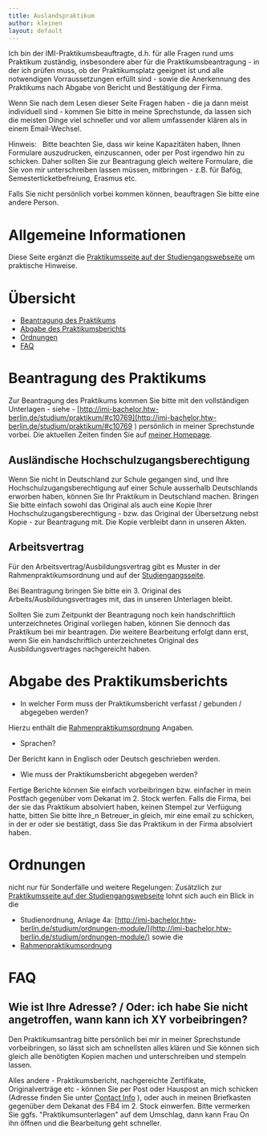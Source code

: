 ```yaml
---
title: Auslandspraktikum
author: kleinen
layout: default
---
```


Ich bin der IMI-Praktikumsbeauftragte, d.h. für alle Fragen rund ums Praktikum
zuständig, insbesondere aber für die Praktikumsbeantragung - in der ich prüfen muss, ob
der Praktikumsplatz geeignet ist und alle notwendigen Vorraussetzungen erfüllt sind -
sowie die Anerkennung des Praktikums nach Abgabe von Bericht und Bestätigung der Firma.

Wenn Sie nach dem Lesen dieser Seite Fragen haben - die ja dann meist individuell sind -
kommen Sie bitte in meine Sprechstunde, da lassen sich die meisten Dinge viel schneller
und vor allem umfassender klären als in einem Email-Wechsel.

<span class = "attention">Hinweis:</span>&nbsp;&nbsp;
Bitte beachten Sie, dass wir keine Kapazitäten haben, Ihnen Formulare
auszudrucken, einzuscannen, oder per Post irgendwo hin zu schicken.
Daher sollten Sie zur Beantragung gleich weitere Formulare, die Sie von
mir unterschreiben lassen müssen, mitbringen  - z.B. für Bafög,
Semesterticketbefreiung, Erasmus etc.

Falls Sie nicht persönlich vorbei kommen können, beauftragen Sie bitte eine andere Person.

# Allgemeine Informationen
Diese Seite ergänzt die
[Praktikumsseite auf der Studiengangswebseite](http://imi-bachelor.htw-berlin.de/studium/praktikum/) um praktische
Hinweise.

# Übersicht
- [Beantragung des Praktikums](#beantragung-des-praktikums)
- [Abgabe des Praktikumsberichts](#abgabe-des-praktikumsberichts)
- [Ordnungen](#ordnungen)
- [FAQ](#faq)

# Beantragung des Praktikums
Zur Beantragung des Praktikums kommen Sie bitte mit den vollständigen Unterlagen - siehe -
[http://imi-bachelor.htw-berlin.de/studium/praktikum/#c10769](http://imi-bachelor.htw-berlin.de/studium/praktikum/#c10769 )  persönlich in meiner Sprechstunde
vorbei. Die aktuellen Zeiten finden Sie auf [meiner Homepage]({{site.baseurl}}).

## Ausländische Hochschulzugangsberechtigung
Wenn Sie nicht in Deutschland zur Schule gegangen sind, und Ihre Hochschulzugangsberechtigung
auf einer Schule ausserhalb Deutschlands erworben haben, können Sie Ihr Praktikum
in Deutschland machen.
Bringen Sie bitte einfach sowohl das Original als auch eine Kopie Ihrer
Hochschulzugangsberechtigung - bzw. das Original der Übersetzung nebst Kopie - zur Beantragung mit.
Die Kopie verbleibt dann in unseren Akten.
## Arbeitsvertrag
Für den Arbeitsvertrag/Ausbildungsvertrag gibt es Muster in der Rahmenpraktikumsordnung und auf der [Studiengangsseite](http://imi-bachelor.htw-berlin.de/studium/praktikum/#c10769 ).

Bei Beantragung bringen Sie bitte ein 3. Original des Arbeits/Ausbildungsvertrages mit, das in unseren Unterlagen bleibt.

Sollten Sie zum Zeitpunkt der Beantragung noch kein handschriftlich unterzeichnetes Original vorliegen
haben, können Sie dennoch das Praktikum bei mir beantragen. Die weitere Bearbeitung erfolgt dann erst, wenn
Sie ein handschriftlich unterzeichnetes Original des Ausbildungsvertrages nachgereicht haben.

# Abgabe des Praktikumsberichts
* In welcher Form muss der Praktikumsbericht verfasst / gebunden / abgegeben werden?

Hierzu enthält die [Rahmenpraktikumsordnung](http://www.htw-berlin.de/hochschule/dokumente/rahmenordnungen/#c6072) Angaben.

* Sprachen?

Der Bericht kann in Englisch oder Deutsch geschrieben werden.

* Wie muss der Praktikumsbericht abgegeben werden?

Fertige Berichte können Sie einfach vorbeibringen bzw. einfacher in mein Postfach gegenüber vom
Dekanat im 2. Stock werfen. Falls die Firma, bei der sie das Praktikum absolviert haben,
keinen Stempel zur Verfügung hatte, bitten Sie bitte Ihre_n Betreuer_in gleich,
mir eine email zu schicken, in der er oder sie bestätigt, dass Sie das
Praktikum in der Firma absolviert haben.


# Ordnungen
nicht nur für Sonderfälle und weitere Regelungen:
Zusätzlich zur [Praktikumsseite auf der Studiengangswebseite](http://imi-bachelor.htw-berlin.de/studium/praktikum/)
lohnt sich auch ein Blick in die

* Studienordnung, Anlage 4a:
[http://imi-bachelor.htw-berlin.de/studium/ordnungen-module/](http://imi-bachelor.htw-berlin.de/studium/ordnungen-module/) sowie die
* [Rahmenpraktikumsordnung](http://www.htw-berlin.de/hochschule/dokumente/rahmenordnungen/#c6072)


# FAQ

## Wie ist Ihre Adresse? / Oder: ich habe Sie nicht angetroffen, wann kann ich XY vorbeibringen?

Den Praktikumsantrag bitte persönlich bei mir in meiner Sprechstunde vorbeibringen, so lässt sich am schnellsten alles klären und Sie können sich gleich alle benötigten Kopien machen
und unterschreiben und stempeln lassen.

Alles andere - Praktikumsbericht, nachgereichte Zertifikate, Originalverträge etc - können Sie per Post oder Hauspost an mich schicken (Adresse finden Sie unter [Contact Info]({{site.baseurl}}contact) ), oder auch in meinen Briefkasten gegenüber dem Dekanat des FB4 im 2. Stock einwerfen. Bitte vermerken Sie ggfs. "Praktikumsunterlagen" auf dem Umschlag, dann kann
Frau On ihn öffnen und die Bearbeitung geht schneller.

